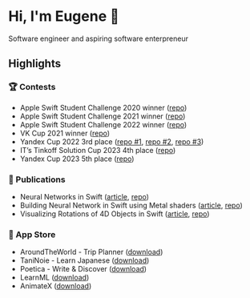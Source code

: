 # Hi, I'm Eugene 👋
Software engineer and aspiring software enterpreneur
## Highlights
### 🏆 Contests
- Apple Swift Student Challenge 2020 winner ([repo](https://github.com/stefjen07/WWDC20-AirportLife))
- Apple Swift Student Challenge 2021 winner ([repo](https://github.com/stefjen07/WWDC21-4DVisualization))
- Apple Swift Student Challenge 2022 winner ([repo](https://github.com/stefjen07/WWDC22-NeuralNetworks))
- VK Cup 2021 winner ([repo](https://github.com/stefjen07/VKPodcasts))
- Yandex Cup 2022 3rd place ([repo #1](https://github.com/stefjen07/RadioComm), [repo #2](https://github.com/stefjen07/HideNSeek), [repo #3](https://github.com/stefjen07/PineComm))
- IT’s Tinkoff Solution Cup 2023 4th place ([repo](https://github.com/stefjen07/Tinkoff23-Final))
- Yandex Cup 2023 5th place ([repo](https://github.com/stefjen07/YandexMusicApp))
### 📕 Publications
- Neural Networks in Swift ([article](https://medium.com/towards-data-science/neural-networks-on-swift-ba181dcdfde5), [repo](https://github.com/stefjen07/NeuralNetwork))
- Building Neural Network in Swift using Metal shaders ([article](https://medium.com/towards-data-science/building-neural-network-in-swift-using-metal-shaders-aa1fd75d715b), [repo](https://github.com/stefjen07/ShadersNeuralNetwork))
- Visualizing Rotations of 4D Objects in Swift ([article](https://medium.com/better-programming/visualizing-rotations-of-4d-objects-in-swift-a83f4461c7ea), [repo](https://github.com/stefjen07/WWDC21-4DVisualization))
### 📱 App Store
- AroundTheWorld - Trip Planner ([download](https://apps.apple.com/us/app/aroundtheworld-trip-planner/id1632511505))
- TaniNoie - Learn Japanese ([download](https://apps.apple.com/us/app/taninoie-learn-japanese/id1670473660))
- Poetica - Write & Discover ([download](https://apps.apple.com/us/app/poetica-write-discover/id6736592851))
- LearnML ([download](https://apps.apple.com/us/app/learnml/id6738010290))
- AnimateX ([download](https://apps.apple.com/us/app/animatex/id6738010433))
